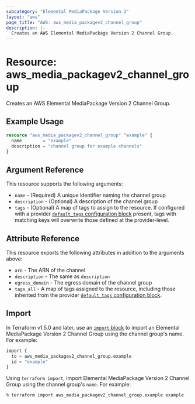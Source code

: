```yaml
---
subcategory: "Elemental MediaPackage Version 2"
layout: "aws"
page_title: "AWS: aws_media_packagev2_channel_group"
description: |-
  Creates an AWS Elemental MediaPackage Version 2 Channel Group.
---
```


# Resource: aws_media_packagev2_channel_group

Creates an AWS Elemental MediaPackage Version 2 Channel Group.

## Example Usage

```terraform
resource "aws_media_packagev2_channel_group" "example" {
  name        = "example"
  description = "channel group for example channels"
}
```

## Argument Reference

This resource supports the following arguments:

* `name` - (Required) A unique identifier naming the channel group
* `description` - (Optional) A description of the channel group
* `tags` - (Optional) A map of tags to assign to the resource. If configured with a provider [`default_tags` configuration block](https://registry.terraform.io/providers/hashicorp/aws/latest/docs#default_tags-configuration-block) present, tags with matching keys will overwrite those defined at the provider-level.

## Attribute Reference

This resource exports the following attributes in addition to the arguments above:

* `arn` - The ARN of the channel
* `description` - The same as `description`
* `egress_domain` - The egress domain of the channel group
* `tags_all` - A map of tags assigned to the resource, including those inherited from the provider [`default_tags` configuration block](https://registry.terraform.io/providers/hashicorp/aws/latest/docs#default_tags-configuration-block).

## Import

In Terraform v1.5.0 and later, use an [`import` block](https://developer.hashicorp.com/terraform/language/import) to import an Elemental MediaPackage Version 2 Channel Group using the channel group's name. For example:

```terraform
import {
  to = aws_media_packagev2_channel_group.example
  id = "example"
}
```

Using `terraform import`, import Elemental MediaPackage Version 2 Channel Group using the channel group's `name`. For example:

```console
% terraform import aws_media_packagev2_channel_group.example example
```

